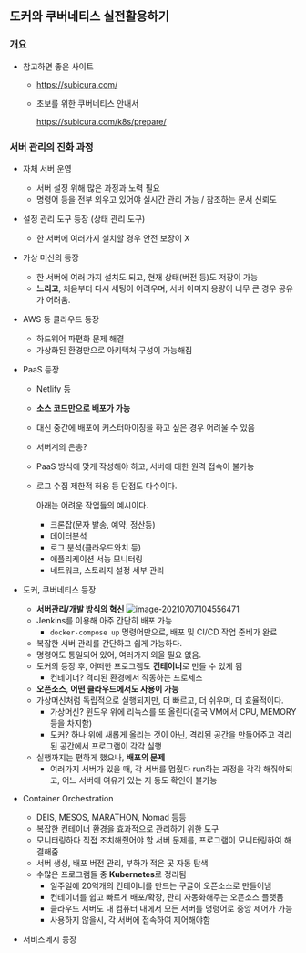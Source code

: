 ## 도커와 쿠버네티스 실전활용하기

### 개요

- 참고하면 좋은 사이트

  - https://subicura.com/

  - 초보를 위한 쿠버네티스 안내서

    https://subicura.com/k8s/prepare/



### 서버 관리의 진화 과정

- 자체 서버 운영

  - 서버 설정 위해 많은 과정과 노력 필요
  - 명령어 등을 전부 외우고 있어야 실시간 관리 가능 / 참조하는 문서 신뢰도

- 설정 관리 도구 등장 (상태 관리 도구)

  - 한 서버에 여러가지 설치할 경우 안전 보장이 X

- 가상 머신의 등장

  - 한 서버에 여러 가지 설치도 되고, 현재 상태(버전 등)도 저장이 가능
  - **느리고**, 처음부터 다시 세팅이 어려우며, 서버 이미지 용량이 너무 큰 경우 공유가 어려움.

- AWS 등 클라우드 등장

  - 하드웨어 파편화 문제 해결
  - 가상화된 환경만으로 아키텍처 구성이 가능해짐

- PaaS 등장

  - Netlify 등

  - **소스 코드만으로 배포가 가능**

  - 대신 중간에 배포에 커스터마이징을 하고 싶은 경우 어려울 수 있음

  - 서버계의 은총?

  - PaaS 방식에 맞게 작성해야 하고, 서버에 대한 원격 접속이 불가능

  - 로그 수집 제한적 허용 등 단점도 다수이다.

    아래는 어려운 작업들의 예시이다.

    - 크론잡(문자 발송, 예약, 정산등)
    - 데이터분석
    - 로그 분석(클라우드와치 등)
    - 애플리케이션 서능 모니터링
    - 네트워크, 스토리지 설정 세부 관리

- 도커, 쿠버네티스 등장

  - **서버관리/개발 방식의 혁신**
    ![image-20210707104556471](../AppData/Roaming/Typora/typora-user-images/image-20210707104556471.png)
  - Jenkins를 이용해 아주 간단히 배포 가능
    - `docker-compose up` 명령어만으로, 배포 및 CI/CD 작업 준비가 완료
  - 복잡한 서버 관리를 간단하고 쉽게 가능하다.
  - 명령어도 통일되어 있어, 여러가지 외울 필요 없음.
  - 도커의 등장 후, 어떠한 프로그램도 **컨테이너**로 만들 수 있게 됨
    - 컨테이너? 격리된 환경에서 작동하는 프로세스
  - **오픈소스**, **어떤 클라우드에서도 사용이 가능**
  - 가상머신처럼 독립적으로 실행되지만, 더 빠르고, 더 쉬우며, 더 효율적이다.
    - 가상머신? 윈도우 위에 리눅스를 또 올린다(결국 VM에서 CPU, MEMORY 등을 차지함)
    - 도커? 하나 위에 새롭게 올리는 것이 아닌, 격리된 공간을 만들어주고 격리된 공간에서 프로그램이 각각 실행
  - 실행까지는 편하게 했으나, **배포의 문제**
    - 여러가지 서버가 있을 때, 각 서버를 멈췄다 run하는 과정을 각각 해줘야되고, 어느 서버에 여유가 있는 지 등도 확인이 불가능

- Container Orchestration

  - DEIS, MESOS, MARATHON, Nomad 등등
  - 복잡한 컨테이너 환경을 효과적으로 관리하기 위한 도구
  - 모니터링하다 직접 조치해줬어야 할 서버 문제를, 프로그램이 모니터링하여 해결해줌
  - 서버 생성, 배포 버전 관리, 부하가 적은 곳 자동 탐색
  - 수많은 프로그램들 중 **Kubernetes**로 정리됨
    - 일주일에 20억개의 컨테이너를 만드는 구글이 오픈소스로 만들어냄
    - 컨테이너를 쉽고 빠르게 배포/확장, 관리 자동화해주는 오픈소스 플랫폼
    - 클라우드 서버도 내 컴퓨터 내에서 모든 서버를 명령어로 중앙 제어가 가능
    - 사용하지 않을시, 각 서버에 접속하여 제어해야함

- 서비스메시 등장

